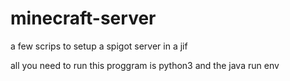 # minecraft-server
a few scrips to setup a spigot server in a jif


all you need to run this proggram is python3 and the java run env

